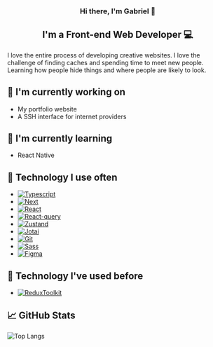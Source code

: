<h3 align="center">
Hi there, I'm Gabriel 👋
</h3>

<h2 align="center">
I'm a Front-end Web Developer 💻
</h2>

I love the entire process of developing creative websites. I love the challenge of finding caches and spending time to meet new people. Learning how people hide things and where people are likely to look.

## 🔭 I'm currently working on

- My portfolio website
- A SSH interface for internet providers

## 🌱 I'm currently learning

- React Native

## 💼 Technology I use often

- [![Typescript][Typescript]][Typescript-url]
- [![Next][Next.js]][Next-url]
- [![React][React.js]][React-url]
- [![React-query][React-query]][React-query-url]
- [![Zustand][Zustand]][Zustand-url]
- [![Jotai][Jotai]][Jotai-url]
- [![Git][Git]][Git-url]
- [![Sass][Sass]][Sass-url]
- [![Figma][Figma]][Figma-url]

## 💼 Technology I've used before

- [![ReduxToolkit][ReduxToolkit]][ReduxToolkit-url]

## 📈 GitHub Stats

![Top Langs](https://github-readme-stats.vercel.app/api/top-langs/?username=rbeiro&layout=compact)

<!-- MARKDOWN LINKS & IMAGES -->
<!-- https://www.markdownguide.org/basic-syntax/#reference-style-links -->

[Typescript]: https://img.shields.io/badge/TypeScript-3178C6.svg?style=for-the-badge&logo=TypeScript&logoColor=white
[Typescript-url]: https://www.typescriptlang.org/
[Next.js]: https://img.shields.io/badge/next.js-000000?style=for-the-badge&logo=nextdotjs&logoColor=white
[Next-url]: https://nextjs.org/
[React.js]: https://img.shields.io/badge/React-20232A?style=for-the-badge&logo=react&logoColor=61DAFB
[React-url]: https://reactjs.org/
[React-query]: https://img.shields.io/badge/React%20Query-FF4154.svg?style=for-the-badge&logo=React-Query&logoColor=white
[React-query-url]: https://tanstack.com/query/latest
[Zustand]: https://img.shields.io/badge/Zustand-20232A?style=for-the-badge&logo=react&logoColor=61DAFB
[Zustand-url]: https://github.com/pmndrs/zustand
[Jotai]: https://img.shields.io/badge/Jotai-20232A?style=for-the-badge&logo=react&logoColor=61DAFB
[Jotai-url]: https://jotai.org/
[Git]: https://img.shields.io/badge/Git-F05032.svg?style=for-the-badge&logo=Git&logoColor=white
[Git-url]: https://git-scm.com/
[Sass]: https://img.shields.io/badge/Sass-CC6699.svg?style=for-the-badge&logo=Sass&logoColor=white
[Sass-url]: https://sass-lang.com/
[Figma]: https://img.shields.io/badge/Figma-F24E1E.svg?style=for-the-badge&logo=Figma&logoColor=white
[Figma-url]: https://www.figma.com/
[ReduxToolkit]: https://img.shields.io/badge/Redux-toolkit-764ABC.svg?style=for-the-badge&logo=Redux&logoColor=white
[ReduxToolkit-url]: https://redux-toolkit.js.org/
